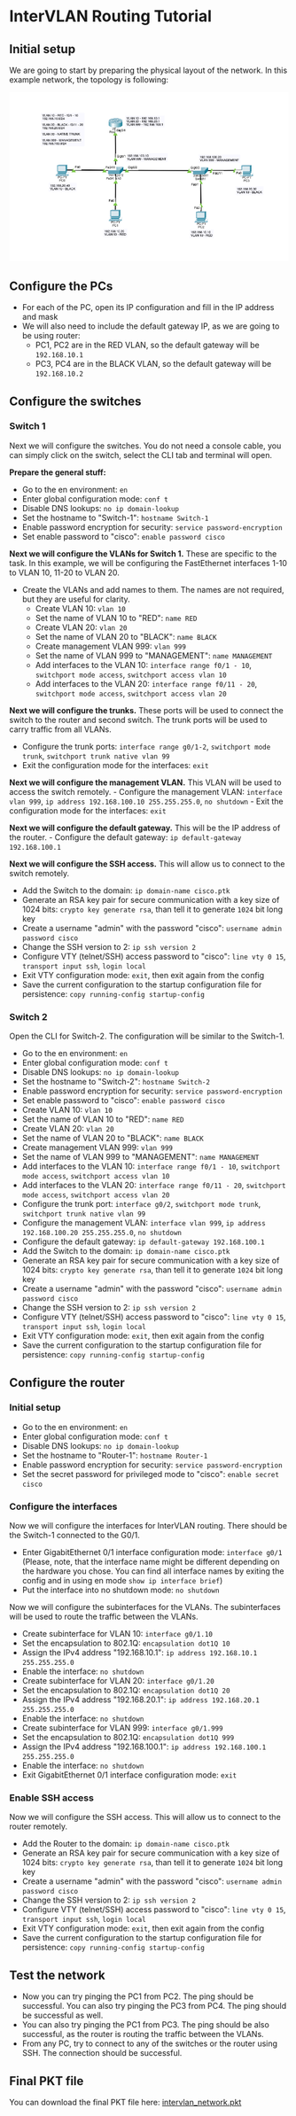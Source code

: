 # InterVLAN Routing Tutorial
## Initial setup
We are going to start by preparing the physical layout of the network. In this example network, the topology is following:

![](../img/intervlan_network.png)

## Configure the PCs
 - For each of the PC, open its IP configuration and fill in the IP address and mask
 - We will also need to include the default gateway IP, as we are going to be using router:
   - PC1, PC2 are in the RED VLAN, so the default gateway will be `192.168.10.1`
   - PC3, PC4 are in the BLACK VLAN, so the default gateway will be `192.168.10.2`

## Configure the switches

### Switch 1
Next we will configure the switches. You do not need a console cable, you can simply click on the switch, select the CLI tab and terminal will open.

**Prepare the general stuff:**

 - Go to the en environment: `en`
 - Enter global configuration mode: `conf t`
 - Disable DNS lookups: `no ip domain-lookup`
 - Set the hostname to "Switch-1": `hostname Switch-1`
 - Enable password encryption for security: `service password-encryption`
 - Set enable password to "cisco": `enable password cisco`

**Next we will configure the VLANs for Switch 1.** These are specific to the task. In this example, we will be configuring the FastEthernet interfaces 1-10 to VLAN 10, 11-20 to VLAN 20.

 - Create the VLANs and add names to them. The names are not required, but they are useful for clarity.
   - Create VLAN 10: `vlan 10`
   - Set the name of VLAN 10 to "RED": `name RED`
   - Create VLAN 20: `vlan 20`
   - Set the name of VLAN 20 to "BLACK": `name BLACK`
   - Create management VLAN 999: `vlan 999`
   - Set the name of VLAN 999 to "MANAGEMENT": `name MANAGEMENT`
   - Add interfaces to the VLAN 10: `interface range f0/1 - 10`, `switchport mode access`, `switchport access vlan 10`
   - Add interfaces to the VLAN 20: `interface range f0/11 - 20`, `switchport mode access`, `switchport access vlan 20`

**Next we will configure the trunks.** These ports will be used to connect the switch to the router and second switch. The trunk ports will be used to carry traffic from all VLANs.

   - Configure the trunk ports: `interface range g0/1-2`, `switchport mode trunk`, `switchport trunk native vlan 99`
   - Exit the configuration mode for the interfaces: `exit`

**Next we will configure the management VLAN.** This VLAN will be used to access the switch remotely.
    - Configure the management VLAN: `interface vlan 999`, `ip address 192.168.100.10 255.255.255.0`, `no shutdown`
    - Exit the configuration mode for the interfaces: `exit`

**Next we will configure the default gateway.** This will be the IP address of the router.
     - Configure the default gateway: `ip default-gateway 192.168.100.1`

**Next we will configure the SSH access.** This will allow us to connect to the switch remotely.

   - Add the Switch to the domain: `ip domain-name cisco.ptk`
   - Generate an RSA key pair for secure communication with a key size of 1024 bits: `crypto key generate rsa`, than tell it to generate `1024` bit long key
   - Create a username "admin" with the password "cisco": `username admin password cisco`
   - Change the SSH version to 2: `ip ssh version 2`
   - Configure VTY (telnet/SSH) access password to "cisco": `line vty 0 15`, `transport input ssh`, `login local`
   - Exit VTY configuration mode: `exit`, then exit again from the config
   - Save the current configuration to the startup configuration file for persistence: `copy running-config startup-config`

### Switch 2
Open the CLI for Switch-2. The configuration will be similar to the Switch-1.

- Go to the en environment: `en`
- Enter global configuration mode: `conf t`
- Disable DNS lookups: `no ip domain-lookup`
- Set the hostname to "Switch-2": `hostname Switch-2`
- Enable password encryption for security: `service password-encryption`
- Set enable password to "cisco": `enable password cisco`
- Create VLAN 10: `vlan 10`
- Set the name of VLAN 10 to "RED": `name RED`
- Create VLAN 20: `vlan 20`
- Set the name of VLAN 20 to "BLACK": `name BLACK`
- Create management VLAN 999: `vlan 999`
- Set the name of VLAN 999 to "MANAGEMENT": `name MANAGEMENT`
- Add interfaces to the VLAN 10: `interface range f0/1 - 10`, `switchport mode access`, `switchport access vlan 10`
- Add interfaces to the VLAN 20: `interface range f0/11 - 20`, `switchport mode access`, `switchport access vlan 20`
- Configure the trunk port: `interface g0/2`, `switchport mode trunk`, `switchport trunk native vlan 99`
- Configure the management VLAN: `interface vlan 999`, `ip address 192.168.100.20 255.255.255.0`, `no shutdown`
- Configure the default gateway: `ip default-gateway 192.168.100.1`
- Add the Switch to the domain: `ip domain-name cisco.ptk`
- Generate an RSA key pair for secure communication with a key size of 1024 bits: `crypto key generate rsa`, than tell it to generate `1024` bit long key
- Create a username "admin" with the password "cisco": `username admin password cisco`
- Change the SSH version to 2: `ip ssh version 2`
- Configure VTY (telnet/SSH) access password to "cisco": `line vty 0 15`, `transport input ssh`, `login local`
- Exit VTY configuration mode: `exit`, then exit again from the config
- Save the current configuration to the startup configuration file for persistence: `copy running-config startup-config`

## Configure the router

### Initial setup

- Go to the en environment: `en`
- Enter global configuration mode: `conf t`
- Disable DNS lookups: `no ip domain-lookup`
- Set the hostname to "Router-1": `hostname Router-1`
- Enable password encryption for security: `service password-encryption`
- Set the secret password for privileged mode to "cisco": `enable secret cisco`

### Configure the interfaces

Now we will configure the interfaces for InterVLAN routing. There should be the Switch-1 connected to the G0/1.

- Enter GigabitEthernet 0/1 interface configuration mode: `interface g0/1` (Please, note, that the interface name might be different depending on the hardware you chose. You can find all interface names by exiting the config and in using en mode `show ip interface brief`)
- Put the interface into no shutdown mode: `no shutdown`

Now we will configure the subinterfaces for the VLANs. The subinterfaces will be used to route the traffic between the VLANs.

- Create subinterface for VLAN 10: `interface g0/1.10`
- Set the encapsulation to 802.1Q: `encapsulation dot1Q 10`
- Assign the IPv4 address "192.168.10.1": `ip address 192.168.10.1 255.255.255.0`
- Enable the interface: `no shutdown`
- Create subinterface for VLAN 20: `interface g0/1.20`
- Set the encapsulation to 802.1Q: `encapsulation dot1Q 20`
- Assign the IPv4 address "192.168.20.1": `ip address 192.168.20.1 255.255.255.0`
- Enable the interface: `no shutdown`
- Create subinterface for VLAN 999: `interface g0/1.999`
- Set the encapsulation to 802.1Q: `encapsulation dot1Q 999`
- Assign the IPv4 address "192.168.100.1": `ip address 192.168.100.1 255.255.255.0`
- Enable the interface: `no shutdown`
- Exit GigabitEthernet 0/1 interface configuration mode: `exit`

### Enable SSH access

Now we will configure the SSH access. This will allow us to connect to the router remotely.

- Add the Router to the domain: `ip domain-name cisco.ptk`
- Generate an RSA key pair for secure communication with a key size of 1024 bits: `crypto key generate rsa`, than tell it to generate `1024` bit long key
- Create a username "admin" with the password "cisco": `username admin password cisco`
- Change the SSH version to 2: `ip ssh version 2`
- Configure VTY (telnet/SSH) access password to "cisco": `line vty 0 15`, `transport input ssh`, `login local`
- Exit VTY configuration mode: `exit`, then exit again from the config
- Save the current configuration to the startup configuration file for persistence: `copy running-config startup-config`

## Test the network

- Now you can try pinging the PC1 from PC2. The ping should be successful. You can also try pinging the PC3 from PC4. The ping should be successful as well.
- You can also try pinging the PC1 from PC3. The ping should be also successful, as the router is routing the traffic between the VLANs.
- From any PC, try to connect to any of the switches or the router using SSH. The connection should be successful.


## Final PKT file
You can download the final PKT file here: [intervlan_network.pkt](./pkt_files/intervlan_network.pkt)